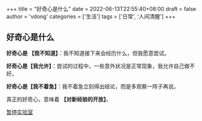 +++
title = "好奇心是什么"
date = 2022-06-13T22:55:40+08:00
draft = false
author = 'vdong'
categories = ['生活']
tags = ['日常', '人间清醒']
+++

## 好奇心是什么

**好奇心是 【我不知道】**：我不知道接下来会经历什么，但我愿意尝试。

**好奇心是【我允许】**：尝试的过程中，一些意外状况是正常现象，我允许自己做不好。

**好奇心是【我不着急】**：我不着急立刻得出结论，而是多观察一阵子再说。



真正的好奇心，意味着 **【对新经验的开放】**。

[暂停实验室](https://mp.weixin.qq.com/s/mWhEdF1k1lGyDP5ZA_K8hQ)
